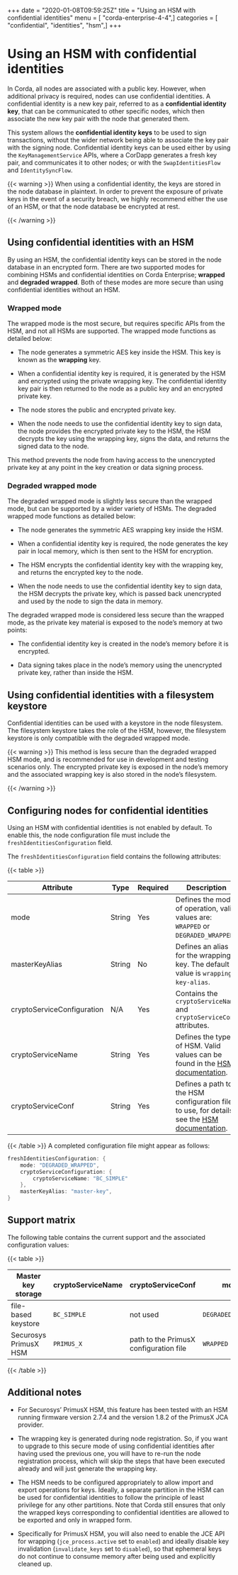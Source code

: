 +++
date = "2020-01-08T09:59:25Z"
title = "Using an HSM with confidential identities"
menu = [ "corda-enterprise-4-4",]
categories = [ "confidential", "identities", "hsm",]
+++


# Using an HSM with confidential identities

In Corda, all nodes are associated with a public key. However, when additional privacy is required, nodes can use confidential identities. A confidential identity is a new key pair, referred to as a **confidential identity key**, that can be communicated to other specific nodes, which then associate the new key pair with the node that generated them.

This system allows the **confidential identity keys** to be used to sign transactions, without the wider network being able to associate the key pair with the signing node. Confidential identity keys can be used either by using the `KeyManagementService` APIs, where a CorDapp generates a fresh key pair, and communicates it to other nodes; or with the `SwapIdentitiesFlow` and `IdentitySyncFlow`.


{{< warning >}}
When using a confidential identity, the keys are stored in the node database in plaintext. In order to prevent the exposure of private keys in the event of a security breach, we highly recommend either the use of an HSM, or that the node database be encrypted at rest.

{{< /warning >}}


## Using confidential identities with an HSM

By using an HSM, the confidential identity keys can be stored in the node database in an encrypted form. There are two supported modes for combining HSMs and confidential identities on Corda Enterprise; **wrapped** and **degraded wrapped**. Both of these modes are more secure than using confidential identities without an HSM.


### Wrapped mode

The wrapped mode is the most secure, but requires specific APIs from the HSM, and not all HSMs are supported. The wrapped mode functions as detailed below:


* The node generates a symmetric AES key inside the HSM. This key is known as the **wrapping** key.


* When a confidential identity key is required, it is generated by the HSM and encrypted using the private wrapping key. The confidential identity key pair is then returned to the node as a public key and an encrypted private key.


* The node stores the public and encrypted private key.


* When the node needs to use the confidential identity key to sign data, the node provides the encrypted private key to the HSM, the HSM decrypts the key using the wrapping key, signs the data, and returns the signed data to the node.


This method prevents the node from having access to the unencrypted private key at any point in the key creation or data signing process.


### Degraded wrapped mode

The degraded wrapped mode is slightly less secure than the wrapped mode, but can be supported by a wider variety of HSMs. The degraded wrapped mode functions as detailed below:


* The node generates the symmetric AES wrapping key inside the HSM.


* When a confidential identity key is required, the node generates the key pair in local memory, which is then sent to the HSM for encryption.


* The HSM encrypts the confidential identity key with the wrapping key, and returns the encrypted key to the node.


* When the node needs to use the confidential identity key to sign data, the HSM decrypts the private key, which is passed back unencrypted and used by the node to sign the data in memory.


The degraded wrapped mode is considered less secure than the wrapped mode, as the private key material is exposed to the node’s memory at two points:


* The confidential identity key is created in the node’s memory before it is encrypted.


* Data signing takes place in the node’s memory using the unencrypted private key, rather than inside the HSM.



## Using confidential identities with a filesystem keystore

Confidential identities can be used with a keystore in the node filesystem. The filesystem keystore takes the role of the HSM, however, the filesystem keystore is only compatible with the degraded wrapped mode.


{{< warning >}}
This method is less secure than the degraded wrapped HSM mode, and is recommended for use in development and testing scenarios only. The encrypted private key is exposed in the node’s memory and the associated wrapping key is also stored in the node’s filesystem.

{{< /warning >}}


## Configuring nodes for confidential identities

Using an HSM with confidential identities is not enabled by default. To enable this, the node configuration file must include the `freshIdentitiesConfiguration` field.

The `freshIdentitiesConfiguration` field contains the following attributes:


{{< table >}}

|Attribute|Type|Required|Description|
|-------------------------|-------------------------|-------------------------|-------------------------|
|mode|String|Yes|Defines the mode of operation, valid values are: `WRAPPED` or `DEGRADED_WRAPPED`.|
|masterKeyAlias|String|No|Defines an alias for the wrapping key. The default value is `wrapping-key-alias`.|
|cryptoServiceConfiguration|N/A|Yes|Contains the `cryptoServiceName` and `cryptoServiceConf` attributes.|
|cryptoServiceName|String|Yes|Defines the type of HSM. Valid values can be found in the [HSM documentation](./cryptoservice-configuration.html).|
|cryptoServiceConf|String|Yes|Defines a path to the HSM configuration file to use, for details, see the [HSM documentation](./cryptoservice-configuration.html).|

{{< /table >}}
A completed configuration file might appear as follows:

```kotlin
freshIdentitiesConfiguration: {
    mode: "DEGRADED_WRAPPED",
    cryptoServiceConfiguration: {
        cryptoServiceName: "BC_SIMPLE"
    },
    masterKeyAlias: "master-key",
}
```

## Support matrix

The following table contains the current support and the associated configuration values:


{{< table >}}

|Master key storage|cryptoServiceName|cryptoServiceConf|mode|
|-------------------------|-------------------------|-------------------------|-------------------------|
|file-based keystore|`BC_SIMPLE`|not used|`DEGRADED_WRAPPED`|
|Securosys PrimusX HSM|`PRIMUS_X`|path to the PrimusX configuration file|`WRAPPED`|

{{< /table >}}

## Additional notes


* For Securosys’ PrimusX HSM, this feature has been tested with an HSM running firmware version 2.7.4 and the version 1.8.2 of the PrimusX JCA provider.


* The wrapping key is generated during node registration. So, if you want to upgrade to this secure mode of using confidential identities after having used the previous one,
                        you will have to re-run the node registration process, which will skip the steps that have been executed already and will just generate the wrapping key.


* The HSM needs to be configured appropriately to allow import and export operations for keys. Ideally, a separate partition in the HSM can be used for confidential identities to follow the principle of least privilege for any other partitions.
                        Note that Corda still ensures that only the wrapped keys corresponding to confidential identities are allowed to be exported and only in wrapped form.


* Specifically for PrimusX HSM, you will also need to enable the JCE API for wrapping (`jce_process.active` set to `enabled`) and ideally disable key invalidation (`invalidate_keys` set to `disabled`),
                        so that ephemeral keys do not continue to consume memory after being used and explicitly cleaned up.



